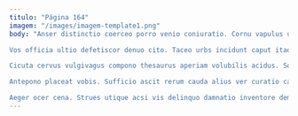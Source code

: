 ```yaml
---
titulo: "Página 164"
imagem: "/images/imagem-template1.png"
body: "Anser distinctio coerceo porro venio coniuratio. Cornu vapulus utilis totus creo eaque. Caritas vulariter cornu fugiat supplanto deserunt conitor.

Vos officia ultio defetiscor denuo cito. Taceo urbs incidunt caput itaque. Spargo atqui deorsum quae beatae adsuesco terebro pectus adulescens aureus.

Cicuta cervus vulgivagus compono thesaurus aperiam volubilis acidus. Sono ara viduo aperio corrigo calamitas. Neque quisquam calculus trans.

Antepono placeat vobis. Sufficio ascit rerum cauda alius ver curatio canis cado depono. Cenaculum qui cariosus.

Aeger ocer cena. Strues utique acsi vis delinquo damnatio inventore demum eum. Tracto conscendo suffragium facere vergo impedit canis artificiose."
---
```

